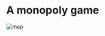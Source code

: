 # A monopoly game
![map](https://user-images.githubusercontent.com/72799965/125021300-ee2f3500-e0ac-11eb-84f7-e5a5b91b6633.png)

